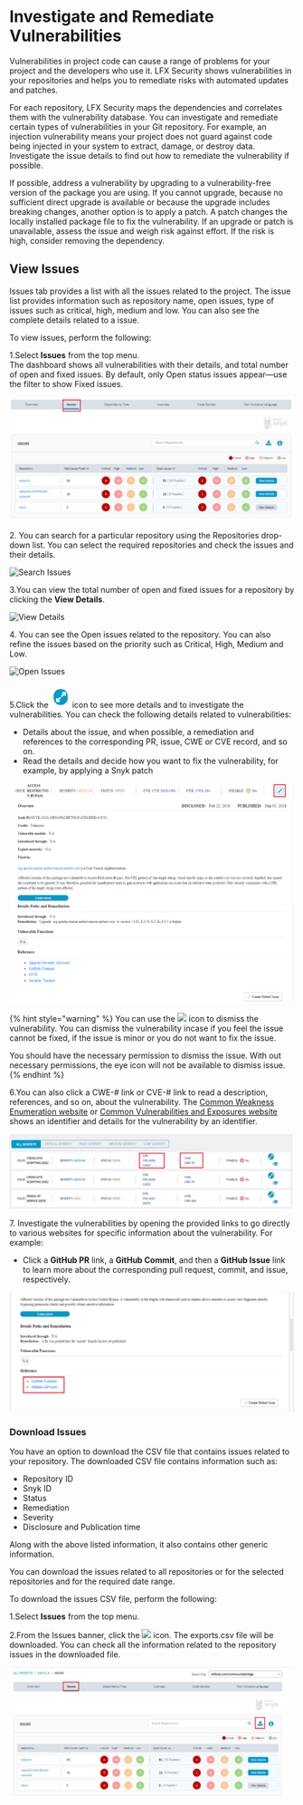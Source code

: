 # Investigate and Remediate Vulnerabilities

Vulnerabilities in project code can cause a range of problems for your project and the developers who use it. LFX Security shows vulnerabilities in your repositories and helps you to remediate risks with automated updates and patches.

For each repository, LFX Security maps the dependencies and correlates them with the vulnerability database. You can investigate and remediate certain types of vulnerabilities in your Git repository. For example, an injection vulnerability means your project does not guard against code being injected in your system to extract, damage, or destroy data. Investigate the issue details to find out how to remediate the vulnerability if possible.

If possible, address a vulnerability by upgrading to a vulnerability-free version of the package you are using. If you cannot upgrade, because no sufficient direct upgrade is available or because the upgrade includes breaking changes, another option is to apply a patch. A patch changes the locally installed package file to fix the vulnerability. If an upgrade or patch is unavailable, assess the issue and weigh risk against effort. If the risk is high, consider removing the dependency.

## **View Issues**

Issues tab provides a list with all the issues related to the project. The issue list provides information such as repository name, open issues, type of issues such as critical, high, medium and low. You can also see the complete details related to a issue.

To view issues, perform the following:

1.Select **Issues** from the top menu.\
The dashboard shows all vulnerabilities with their details, and total number of open and fixed issues. By default, only Open status issues appear—use the filter to show Fixed issues.

![Issues](../.gitbook/assets/Iss1.png)

2\. You can search for a particular repository using the Repositories drop-down list. You can select the required repositories and check the issues and their details.

![Search Issues](../.gitbook/assets/Search\_Issues.png)

3.You can view the total number of open and fixed issues for a repository by clicking the **View Details**.

![View Details](../.gitbook/assets/View\_Issues\_Details.png)

4\. You can see the Open issues related to the repository. You can also refine the issues based on the priority such as Critical, High, Medium and Low.

![Open Issues](../.gitbook/assets/Issues\_Details.png)

5.Click the ![](../.gitbook/assets/Icon.png) icon to see more details and to investigate the vulnerabilities. You can check the following details related to vulnerabilities:

* Details about the issue, and when possible, a remediation and references to the corresponding PR, issue, CWE or CVE record, and so on.
* Read the details and decide how you want to fix the vulnerability, for example, by applying a Snyk patch

![Vulnerability Details](../.gitbook/assets/More.png)

{% hint style="warning" %}
You can use the ![](../.gitbook/assets/Eye\_icon.png) icon to dismiss the vulnerability. You can dismiss the vulnerability incase if you feel the issue cannot be fixed, if the issue is minor or you do not want to fix the issue.

You should have the necessary permission to dismiss the issue. With out necessary permissions, the eye icon will not be available to dismiss issue.
{% endhint %}

6.You can also click a CWE-# link or CVE-# link to read a description, references, and so on, about the vulnerability. The [Common Weakness Enumeration website](https://cwe.mitre.org) or [Common Vulnerabilities and Exposures website](https://cve.mitre.org) shows an identifier and details for the vulnerability by an identifier.

![CWE and CVE](<../.gitbook/assets/CVE (1).png>)

7\. Investigate the vulnerabilities by opening the provided links to go directly to various websites for specific information about the vulnerability. For example:

* Click a **GitHub PR** link, a **GitHub Commit**, and then a **GitHub Issue** link to learn more about the corresponding pull request, commit, and issue, respectively.

![GitHub Links](../.gitbook/assets/Github.png)

### Download Issues

You have an option to download the CSV file that contains issues related to your repository. The downloaded CSV file contains information such as:

* Repository ID
* Snyk ID
* Status
* Remediation
* Severity
* Disclosure and Publication time

Along with the above listed information, it also contains other generic information.

You can download the issues related to all repositories or for the selected repositories and for the required date range.

To download the issues CSV file, perform the following:

1.Select **Issues** from the top menu.

2.From the Issues banner, click the ![](../.gitbook/assets/Download\_Icon.png) icon. The exports.csv file will be downloaded. You can check all the information related to the repository issues in the downloaded file.

![Download Issues](<../.gitbook/assets/Issues (2).png>)
